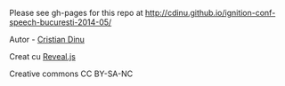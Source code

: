Please see gh-pages for this repo at http://cdinu.github.io/ignition-conf-speech-bucuresti-2014-05/

Autor - [Cristian Dinu](http://cristiandinu.info)

Creat cu [Reveal.js](http://lab.hakim.se/reveal-js/#/)

Creative commons CC BY-SA-NC
